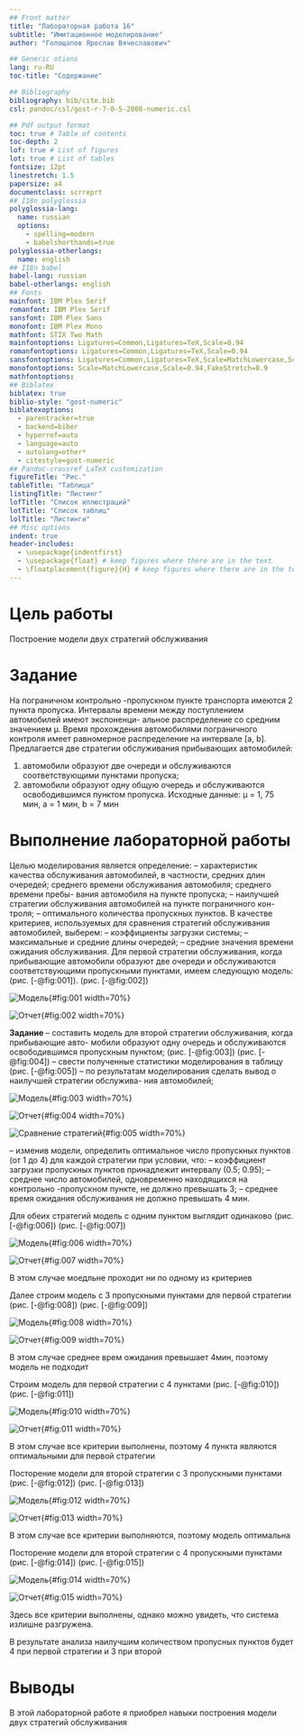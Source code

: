 ```yaml
---
## Front matter
title: "Лабораторная работа 16"
subtitle: "Имитационное моделирование"
author: "Голощапов Ярослав Вячеславович"

## Generic otions
lang: ru-RU
toc-title: "Содержание"

## Bibliography
bibliography: bib/cite.bib
csl: pandoc/csl/gost-r-7-0-5-2008-numeric.csl

## Pdf output format
toc: true # Table of contents
toc-depth: 2
lof: true # List of figures
lot: true # List of tables
fontsize: 12pt
linestretch: 1.5
papersize: a4
documentclass: scrreprt
## I18n polyglossia
polyglossia-lang:
  name: russian
  options:
	- spelling=modern
	- babelshorthands=true
polyglossia-otherlangs:
  name: english
## I18n babel
babel-lang: russian
babel-otherlangs: english
## Fonts
mainfont: IBM Plex Serif
romanfont: IBM Plex Serif
sansfont: IBM Plex Sans
monofont: IBM Plex Mono
mathfont: STIX Two Math
mainfontoptions: Ligatures=Common,Ligatures=TeX,Scale=0.94
romanfontoptions: Ligatures=Common,Ligatures=TeX,Scale=0.94
sansfontoptions: Ligatures=Common,Ligatures=TeX,Scale=MatchLowercase,Scale=0.94
monofontoptions: Scale=MatchLowercase,Scale=0.94,FakeStretch=0.9
mathfontoptions:
## Biblatex
biblatex: true
biblio-style: "gost-numeric"
biblatexoptions:
  - parentracker=true
  - backend=biber
  - hyperref=auto
  - language=auto
  - autolang=other*
  - citestyle=gost-numeric
## Pandoc-crossref LaTeX customization
figureTitle: "Рис."
tableTitle: "Таблица"
listingTitle: "Листинг"
lofTitle: "Список иллюстраций"
lotTitle: "Список таблиц"
lolTitle: "Листинги"
## Misc options
indent: true
header-includes:
  - \usepackage{indentfirst}
  - \usepackage{float} # keep figures where there are in the text
  - \floatplacement{figure}{H} # keep figures where there are in the text
---
```


# Цель работы

Построение модели двух стратегий обслуживания

# Задание

На пограничном контрольно -пропускном пункте транспорта имеются 2 пункта
пропуска. Интервалы времени между поступлением автомобилей имеют экспоненци-
альное распределение со средним значением μ. Время прохождения автомобилями
пограничного контроля имеет равномерное распределение на интервале [a, b].
Предлагается две стратегии обслуживания прибывающих автомобилей:
1) автомобили образуют две очереди и обслуживаются соответствующими пунктами
пропуска;
2) автомобили образуют одну общую очередь и обслуживаются освободившимся
пунктом пропуска.
Исходные данные: μ = 1, 75 мин, a = 1 мин, b = 7 мин

# Выполнение лабораторной работы

Целью моделирования является определение:
– характеристик качества обслуживания автомобилей, в частности, средних длин
очередей; среднего времени обслуживания автомобиля; среднего времени пребы-
вания автомобиля на пункте пропуска;
– наилучшей стратегии обслуживания автомобилей на пункте пограничного кон-
троля;
– оптимального количества пропускных пунктов.
В качестве критериев, используемых для сравнения стратегий обслуживания
автомобилей, выберем:
– коэффициенты загрузки системы;
– максимальные и средние длины очередей;
– средние значения времени ожидания обслуживания.
Для первой стратегии обслуживания, когда прибывающие автомобили образуют
две очереди и обслуживаются соответствующими пропускными пунктами, имеем
следующую модель: (рис. [-@fig:001]). (рис. [-@fig:002])

![Модель](image/01.png){#fig:001 width=70%}

![Отчет](image/02.png){#fig:002 width=70%}

**Задание**
– составить модель для второй стратегии обслуживания, когда прибывающие авто-
мобили образуют одну очередь и обслуживаются освободившимся пропускным
пунктом;  (рис. [-@fig:003]) (рис. [-@fig:004])
– свести полученные статистики моделирования в таблицу (рис. [-@fig:005])
– по результатам моделирования сделать вывод о наилучшей стратегии обслужива-
ния автомобилей;

![Модель](image/03.png){#fig:003 width=70%}

![Отчет](image/04.png){#fig:004 width=70%}

![Сравнение стратегий](image/05.png){#fig:005 width=70%}

– изменив модели, определить оптимальное число пропускных пунктов (от 1 до 4)
для каждой стратегии при условии, что:
– коэффициент загрузки пропускных пунктов принадлежит интервалу (0.5; 0.95);
– среднее число автомобилей, одновременно находящихся на контрольно -пропускном пункте, не должно превышать 3;
– среднее время ожидания обслуживания не должно превышать 4 мин.

 Для обеих стратегий модель с одним пунктом выглядит одинаково (рис. [-@fig:006]) (рис. [-@fig:007])

![Модель](image/06.png){#fig:006 width=70%}

![Отчет](image/07.png){#fig:007 width=70%}

В этом случае моедльне проходит ни по одному из критериев

Далее строим модель с 3 пропускными пунктами для первой стратегии (рис. [-@fig:008]) (рис. [-@fig:009])

![Модель](image/08.png){#fig:008 width=70%}

![Отчет](image/09.png){#fig:009 width=70%}

В этом случае среднее врем ожидания превышает 4мин, поэтому модель не подходит

Строим модель для первой стратегии с 4 пунктами (рис. [-@fig:010]) (рис. [-@fig:011])

![Модель](image/10.png){#fig:010 width=70%}

![Отчет](image/11.png){#fig:011 width=70%}

В этом случае все критерии выполнены, поэтому 4 пункта являются оптимальными для первой стратегии

Посторение модели для второй стратегии с 3 пропускными пунктами (рис. [-@fig:012]) (рис. [-@fig:013])

![Модель](image/12.png){#fig:012 width=70%}

![Отчет](image/13.png){#fig:013 width=70%}

В этом случае все критерии выполняются, поэтому модель оптимальна

Посторение модели для второй стратегии с 4 пропускными пунктами (рис. [-@fig:014]) (рис. [-@fig:015])

![Модель](image/14.png){#fig:014 width=70%}

![Отчет](image/15.png){#fig:015 width=70%}

Здесь все критерии выполнены, однако можно увидеть, что система излишне разгружена.

В результате анализа наилучшим количеством пропусных пунктов будет 4 при первой стратегии и 3 при второй

# Выводы

В этой лабораторной работе я приобрел навыки построения модели двух стратегий обслуживания

